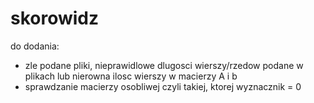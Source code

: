 # skorowidz
do dodania:
  - zle podane pliki, nieprawidlowe dlugosci wierszy/rzedow podane w plikach lub nierowna ilosc  wierszy w macierzy A i b
  - sprawdzanie macierzy osobliwej czyli takiej, ktorej wyznacznik = 0
